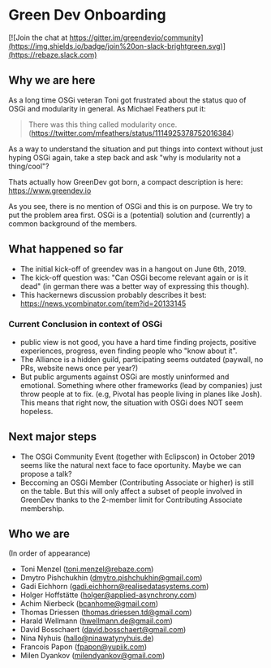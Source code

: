 # Green Dev Onboarding

[![Join the chat at https://gitter.im/greendevio/community](https://img.shields.io/badge/join%20on-slack-brightgreen.svg)](https://rebaze.slack.com)

## Why we are here

As a long time OSGi veteran Toni got frustrated about the status quo of OSGi and modularity in general. 
As Michael Feathers put it:
> There was this thing called modularity once.
(https://twitter.com/mfeathers/status/1114925378752016384)

As a way to understand the situation and put things into context without just hyping OSGi again, take a step back and ask "why is modularity not a thing/cool"? 

Thats actually how GreenDev got born, a compact description is here: https://www.greendev.io

As you see, there is no mention of OSGi and this is on purpose. We try to put the problem area first. OSGi is a (potential) solution and (currently) a common background of the members.

## What happened so far

- The initial kick-off of greendev was in a hangout on June 6th, 2019. 
- The kick-off question was: "Can OSGi become relevant again or is it dead" (in german there was a better way of expressing this though).
- This hackernews discussion probably describes it best: https://news.ycombinator.com/item?id=20133145

### Current Conclusion in context of OSGi
- public view is not good, you have a hard time finding projects, positive experiences, progress, even finding people who "know about it".
- The Alliance is a hidden guild, participating seems outdated (paywall, no PRs, website news once per year?)
- But public arguments against OSGi are mostly uninformed and emotional. Something where other frameworks (lead by companies) just throw people at to fix. (e.g, Pivotal has people living in planes like Josh). This means that right now, the situation with OSGi does NOT seem hopeless.

## Next major steps

- The OSGi Community Event (together with Eclipscon) in October 2019 seems like the natural next face to face oportunity. Maybe we can propose a talk?
- Beccoming an OSGi Member (Contributing Associate or higher) is still on the table. But this will only affect a subset of people involved in GreenDev thanks to the 2-member limit for Contributing Associate membership.

## Who we are

(In order of appearance)

- Toni Menzel (toni.menzel@rebaze.com)
- Dmytro Pishchukhin (dmytro.pishchukhin@gmail.com)
- Gadi Eichhorn (gadi.eichhorn@realisedatasystems.com)
- Holger Hoffstätte (holger@applied-asynchrony.com)
- Achim Nierbeck (bcanhome@gmail.com)
- Thomas Driessen (thomas.driessen.td@gmail.com)
- Harald Wellmann (hwellmann.de@gmail.com)
- David Bosschaert (david.bosschaert@gmail.com)
- Nina Nyhuis (hallo@ninawatynyhuis.de)
- Francois Papon (fpapon@yupiik.com)
- Milen Dyankov (milendyankov@gmail.com)


